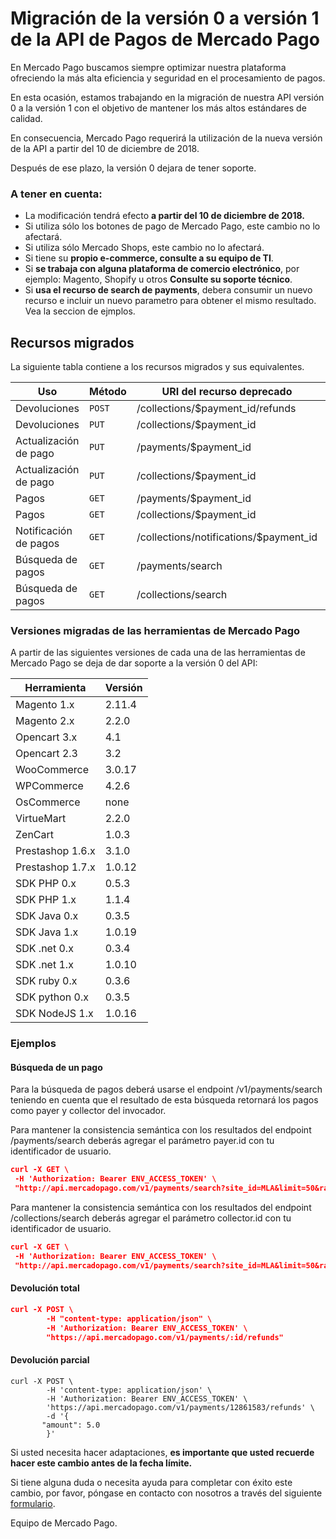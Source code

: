 # Migración de la versión 0 a versión 1 de la API de Pagos de Mercado Pago

En Mercado Pago buscamos siempre optimizar nuestra plataforma ofreciendo la más alta eficiencia y seguridad en el procesamiento de pagos.

En esta ocasión, estamos trabajando en la migración de nuestra API versión 0 a la versión 1 con el objetivo de mantener los más altos estándares de calidad.

En consecuencia, Mercado Pago requerirá la utilización de la nueva versión de la API a partir del 10 de diciembre de 2018.

Después de ese plazo, la versión 0 dejara de tener soporte.

### A tener en cuenta:

* La modificación tendrá efecto **a partir del 10 de diciembre de 2018.**
* Si utiliza sólo los botones de pago de Mercado Pago, este cambio no lo afectará.
* Si utiliza sólo Mercado Shops, este cambio no lo afectará.
* Si tiene su **propio e-commerce, consulte a su equipo de TI**.
* Si **se trabaja con alguna plataforma de comercio electrónico**, por ejemplo: Magento, Shopify u otros **Consulte su soporte técnico**.
* Si **usa el recurso de search de payments**, debera consumir un nuevo recurso e incluir un nuevo parametro para obtener el mismo resultado. Vea la seccion de ejmplos.

## Recursos migrados

La siguiente tabla contiene a los recursos migrados y sus equivalentes.

| Uso | Método | URI del recurso deprecado | URI del recurso equivalente | Referencia |
| --- | --- | --- | --- | --- |
| Devoluciones | `POST` | /collections/$payment_id/refunds | /v1/payments/$payment_id/refunds |- |
| Devoluciones | `PUT` | /collections/$payment_id | /v1/payments/$payment_id/ | [visita](https://www.mercadopago.com.ar/developers/es/reference/payments/_payments_id/put) |
| Actualización de pago | `PUT` | /payments/$payment_id | /v1/payments/$payment_id/ | [visita](https://www.mercadopago.com.ar/developers/es/reference/payments/_payments_id/put) |
| Actualización de pago | `PUT` | /collections/$payment_id | /v1/payments/$payment_id/ | [visita](https://www.mercadopago.com.ar/developers/es/reference/payments/_payments_id/put) |
| Pagos | `GET` | /payments/$payment_id | /v1/payments/$payment_id/ | [visita](https://www.mercadopago.com.ar/developers/es/reference/payments/_payments_idget) |
| Pagos | `GET` | /collections/$payment_id | /v1/payments/$payment_id/ | [visita](https://www.mercadopago.com.ar/developers/es/reference/payments/_payments_idget) |
| Notificación de pagos | `GET` | /collections/notifications/$payment_id | /v1/payments/$payment_id/ |[visita](https://www.mercadopago.com.ar/developers/es/reference/payments/_payments_idget) |
| Búsqueda de pagos | `GET` | /payments/search | /v1/payments/search | [visita](https://www.mercadopago.com.ar/developers/es/reference/payments/_payments_searchget)|
| Búsqueda de pagos | `GET` | /collections/search | /v1/payments/search | [visita](https://www.mercadopago.com.ar/developers/es/reference/payments/_payments_searchget)|

### Versiones migradas de las herramientas de Mercado Pago

A partir de las siguientes versiones de cada una de las herramientas de Mercado Pago se deja de dar soporte a la versión 0 del API:

| Herramienta | Versión |
| --- | --- |
| Magento 1.x | 2.11.4 |
| Magento 2.x | 2.2.0 |
| Opencart 3.x | 4.1 |
| Opencart 2.3 | 3.2 |
| WooCommerce | 3.0.17 |
| WPCommerce | 4.2.6 |
| OsCommerce | none |
| VirtueMart | 2.2.0 |
| ZenCart | 1.0.3 |
| Prestashop 1.6.x | 3.1.0 |
| Prestashop 1.7.x | 1.0.12 |
| SDK PHP 0.x | 0.5.3 |
| SDK PHP 1.x | 1.1.4 |
| SDK Java 0.x | 0.3.5 |
| SDK Java 1.x | 1.0.19 |
| SDK .net 0.x | 0.3.4 |
| SDK .net 1.x | 1.0.10 |
| SDK ruby 0.x | 0.3.6 |
| SDK python 0.x | 0.3.5 |
| SDK NodeJS 1.x | 1.0.16 |

### Ejemplos

#### Búsqueda de un pago

Para la búsqueda de pagos deberá usarse el endpoint /v1/payments/search teniendo en cuenta que el resultado de esta búsqueda retornará los pagos como payer y collector del invocador. 

Para mantener la consistencia semántica con los resultados del endpoint /payments/search deberás agregar el parámetro payer.id con tu identificador de usuario.

```json
curl -X GET \
 -H 'Authorization: Bearer ENV_ACCESS_TOKEN' \
 "http://api.mercadopago.com/v1/payments/search?site_id=MLA&limit=50&range=date_created&end_date=NOW&begin_date=NOW-90DAYS&sort=date_created&criteria=desc&payer.id=PAYER_ID" 
```
Para mantener la consistencia semántica con los resultados del endpoint /collections/search deberás agregar el parámetro collector.id con tu identificador de usuario.

```json
curl -X GET \
 -H 'Authorization: Bearer ENV_ACCESS_TOKEN' \
 "http://api.mercadopago.com/v1/payments/search?site_id=MLA&limit=50&range=date_created&end_date=NOW&begin_date=NOW-90DAYS&sort=date_created&criteria=desc&collector.id=COLLECTOR_ID" 
```

#### Devolución total
```json
curl -X POST \
        -H "content-type: application/json" \
        -H 'Authorization: Bearer ENV_ACCESS_TOKEN' \
        "https://api.mercadopago.com/v1/payments/:id/refunds"
```

#### Devolución parcial

```curl
curl -X POST \
        -H 'content-type: application/json' \
        -H 'Authorization: Bearer ENV_ACCESS_TOKEN' \
        'https://api.mercadopago.com/v1/payments/12861583/refunds' \
        -d '{
       "amount": 5.0
        }'
```

Si usted necesita hacer adaptaciones, **es importante que usted recuerde hacer este cambio antes de la fecha límite.**

Si tiene alguna duda o necesita ayuda para completar con éxito este cambio, por favor, póngase en contacto con nosotros a través del siguiente [formulario](https://www.mercadopago.com.ar/developers/es/support).

Equipo de Mercado Pago.
